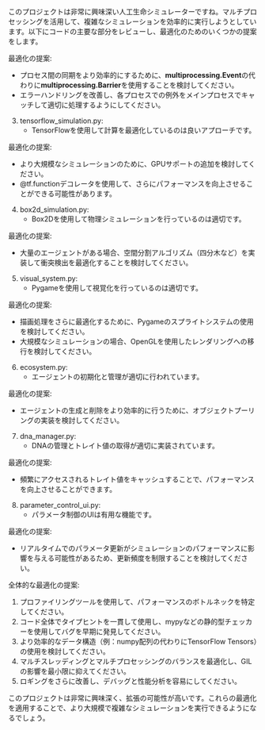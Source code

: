 このプロジェクトは非常に興味深い人工生命シミュレーターですね。マルチプロセッシングを活用して、複雑なシミュレーションを効率的に実行しようとしています。以下にコードの主要な部分をレビューし、最適化のためのいくつかの提案をします。

最適化の提案:
   - プロセス間の同期をより効率的にするために、**multiprocessing.Event**の代わりに**multiprocessing.Barrier**を使用することを検討してください。
   - エラーハンドリングを改善し、各プロセスでの例外をメインプロセスでキャッチして適切に処理するようにしてください。

3. tensorflow_simulation.py:
   - TensorFlowを使用して計算を最適化しているのは良いアプローチです。

最適化の提案:
   - より大規模なシミュレーションのために、GPUサポートの追加を検討してください。
   - @tf.functionデコレータを使用して、さらにパフォーマンスを向上させることができる可能性があります。

4. box2d_simulation.py:
   - Box2Dを使用して物理シミュレーションを行っているのは適切です。

最適化の提案:
   - 大量のエージェントがある場合、空間分割アルゴリズム（四分木など）を実装して衝突検出を最適化することを検討してください。

5. visual_system.py:
   - Pygameを使用して視覚化を行っているのは適切です。

最適化の提案:
   - 描画処理をさらに最適化するために、Pygameのスプライトシステムの使用を検討してください。
   - 大規模なシミュレーションの場合、OpenGLを使用したレンダリングへの移行を検討してください。

6. ecosystem.py:
   - エージェントの初期化と管理が適切に行われています。

最適化の提案:
   - エージェントの生成と削除をより効率的に行うために、オブジェクトプーリングの実装を検討してください。

7. dna_manager.py:
   - DNAの管理とトレイト値の取得が適切に実装されています。

最適化の提案:
   - 頻繁にアクセスされるトレイト値をキャッシュすることで、パフォーマンスを向上させることができます。

8. parameter_control_ui.py:
   - パラメータ制御のUIは有用な機能です。

最適化の提案:
   - リアルタイムでのパラメータ更新がシミュレーションのパフォーマンスに影響を与える可能性があるため、更新頻度を制限することを検討してください。

全体的な最適化の提案:
1. プロファイリングツールを使用して、パフォーマンスのボトルネックを特定してください。
2. コード全体でタイプヒントを一貫して使用し、mypyなどの静的型チェッカーを使用してバグを早期に発見してください。
3. より効率的なデータ構造（例：numpy配列の代わりにTensorFlow Tensors）の使用を検討してください。
4. マルチスレッディングとマルチプロセッシングのバランスを最適化し、GILの影響を最小限に抑えてください。
5. ロギングをさらに改善し、デバッグと性能分析を容易にしてください。

このプロジェクトは非常に興味深く、拡張の可能性が高いです。これらの最適化を適用することで、より大規模で複雑なシミュレーションを実行できるようになるでしょう。